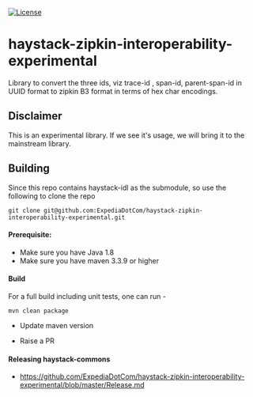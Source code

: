 [![License](https://img.shields.io/badge/license-Apache%20License%202.0-blue.svg)](https://github.com/ExpediaDotCom/haystack/blob/master/LICENSE)


# haystack-zipkin-interoperability-experimental
Library to convert the three ids, viz trace-id , span-id, parent-span-id in UUID format to 
zipkin B3 format in terms of hex char encodings.

## Disclaimer 
This is an experimental library. If we see it's usage, we will bring it to the mainstream library.


## Building

Since this repo contains haystack-idl as the submodule, so use the following to clone the repo

```git clone git@github.com:ExpediaDotCom/haystack-zipkin-interoperability-experimental.git```

#### Prerequisite: 

* Make sure you have Java 1.8
* Make sure you have maven 3.3.9 or higher


#### Build

For a full build including unit tests, one can run -

```
mvn clean package
```

* Update maven version

* Raise a PR

#### Releasing haystack-commons
* https://github.com/ExpediaDotCom/haystack-zipkin-interoperability-experimental/blob/master/Release.md

